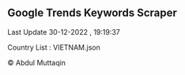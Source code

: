 

## Google Trends Keywords Scraper 
 
Last Update 30-12-2022 , 19:19:37

Country List :
VIETNAM.json



© Abdul Muttaqin 
